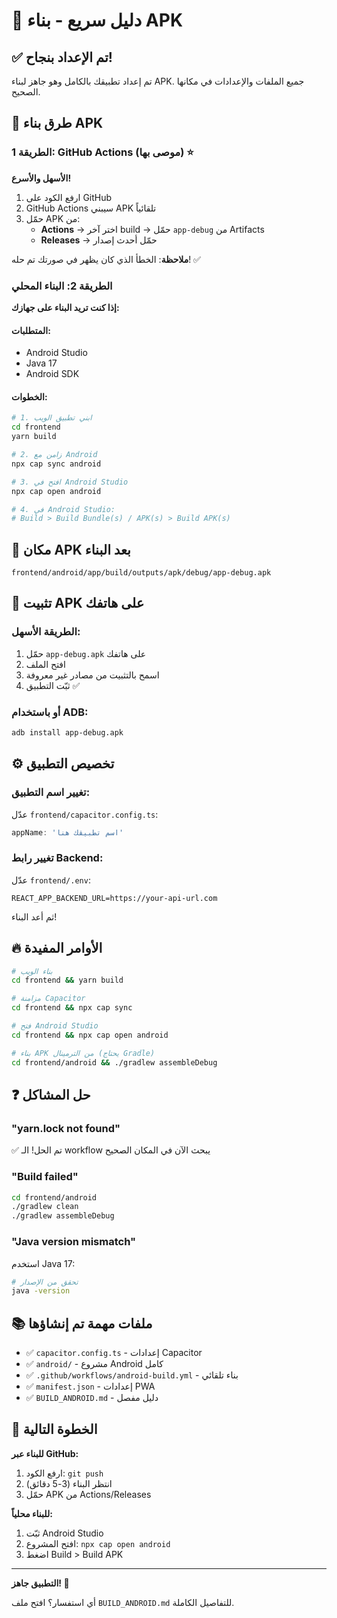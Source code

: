 # 🚀 دليل سريع - بناء APK

## ✅ تم الإعداد بنجاح!

تم إعداد تطبيقك بالكامل وهو جاهز لبناء APK. جميع الملفات والإعدادات في مكانها الصحيح.

## 📱 طرق بناء APK

### الطريقة 1: GitHub Actions (موصى بها) ⭐
**الأسهل والأسرع!**

1. ارفع الكود على GitHub
2. GitHub Actions سيبني APK تلقائياً
3. حمّل APK من:
   - **Actions** → اختر آخر build → حمّل `app-debug` من Artifacts
   - **Releases** → حمّل أحدث إصدار

**ملاحظة**: الخطأ الذي كان يظهر في صورتك تم حله! ✅

### الطريقة 2: البناء المحلي
**إذا كنت تريد البناء على جهازك:**

#### المتطلبات:
- Android Studio
- Java 17
- Android SDK

#### الخطوات:
```bash
# 1. ابني تطبيق الويب
cd frontend
yarn build

# 2. زامن مع Android
npx cap sync android

# 3. افتح في Android Studio
npx cap open android

# 4. في Android Studio:
# Build > Build Bundle(s) / APK(s) > Build APK(s)
```

## 📍 مكان APK بعد البناء
```
frontend/android/app/build/outputs/apk/debug/app-debug.apk
```

## 📲 تثبيت APK على هاتفك

### الطريقة الأسهل:
1. حمّل `app-debug.apk` على هاتفك
2. افتح الملف
3. اسمح بالتثبيت من مصادر غير معروفة
4. ثبّت التطبيق ✅

### أو باستخدام ADB:
```bash
adb install app-debug.apk
```

## ⚙️ تخصيص التطبيق

### تغيير اسم التطبيق:
عدّل `frontend/capacitor.config.ts`:
```typescript
appName: 'اسم تطبيقك هنا'
```

### تغيير رابط Backend:
عدّل `frontend/.env`:
```env
REACT_APP_BACKEND_URL=https://your-api-url.com
```

ثم أعد البناء!

## 🔥 الأوامر المفيدة

```bash
# بناء الويب
cd frontend && yarn build

# مزامنة Capacitor
cd frontend && npx cap sync

# فتح Android Studio
cd frontend && npx cap open android

# بناء APK من الترمينال (يحتاج Gradle)
cd frontend/android && ./gradlew assembleDebug
```

## ❓ حل المشاكل

### "yarn.lock not found"
✅ تم الحل! الـ workflow يبحث الآن في المكان الصحيح

### "Build failed"
```bash
cd frontend/android
./gradlew clean
./gradlew assembleDebug
```

### "Java version mismatch"
استخدم Java 17:
```bash
# تحقق من الإصدار
java -version
```

## 📚 ملفات مهمة تم إنشاؤها

- ✅ `capacitor.config.ts` - إعدادات Capacitor
- ✅ `android/` - مشروع Android كامل
- ✅ `.github/workflows/android-build.yml` - بناء تلقائي
- ✅ `manifest.json` - إعدادات PWA
- ✅ `BUILD_ANDROID.md` - دليل مفصل

## 🎯 الخطوة التالية

**للبناء عبر GitHub:**
1. ارفع الكود: `git push`
2. انتظر البناء (3-5 دقائق)
3. حمّل APK من Actions/Releases

**للبناء محلياً:**
1. ثبّت Android Studio
2. افتح المشروع: `npx cap open android`
3. اضغط Build > Build APK

---

**التطبيق جاهز! 🎉**

أي استفسار؟ افتح ملف `BUILD_ANDROID.md` للتفاصيل الكاملة.
